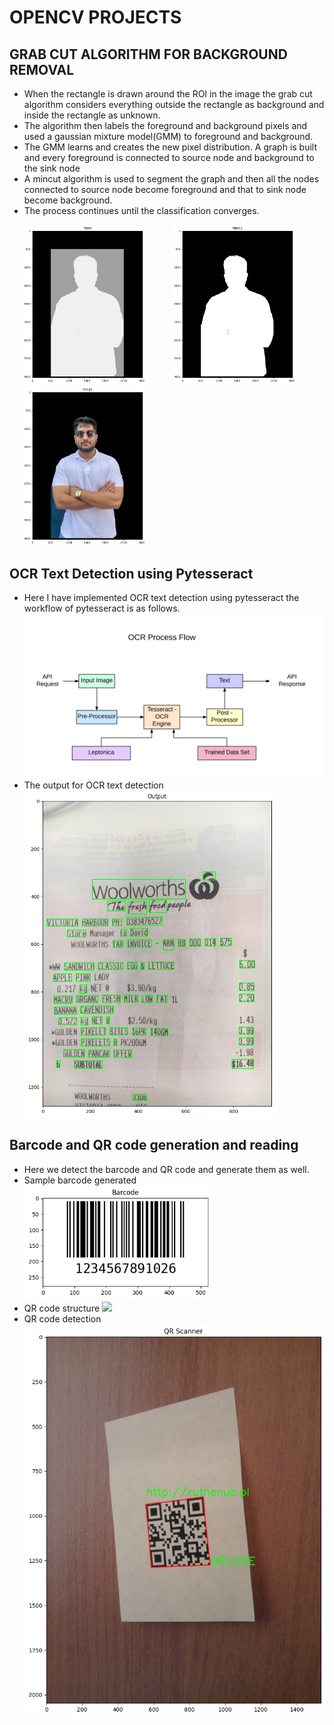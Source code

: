 # OPENCV PROJECTS


## GRAB CUT ALGORITHM FOR BACKGROUND REMOVAL

- When the rectangle is drawn around the ROI in the image the grab cut algorithm considers everything outside the rectangle as background and inside the rectangle as unknown.<br/>
- The algorithm then labels the foreground and background pixels and used a gaussian  mixture model(GMM) to foreground and background.<br/>
- The GMM learns and creates the new pixel distribution. A graph is built and every foreground is connected to source node and background to the sink node<br/>
- A mincut algorithm is used to segment the graph and then all the nodes connected to source node become foreground and that to sink node become background.<br/>
- The process continues until the classification converges.<br/> 
<p float = "left">
<img src = "https://github.com/Ykulkarni-ops/opencv_projects/blob/main/Background_removal_grabcut_algo/images/mask.jpg" width = 200 title ="Mask" hspace="20" /><img src = "https://github.com/Ykulkarni-ops/opencv_projects/blob/main/Background_removal_grabcut_algo/images/mask2.jpg" width = 200 title = "Mask2" hspace="20" /><img src = "https://github.com/Ykulkarni-ops/opencv_projects/blob/main/Background_removal_grabcut_algo/images/finalimage.jpg" width = 200 title= "final" hspace="20" />
</p>


## OCR Text Detection using Pytesseract

- Here I have implemented OCR text detection using pytesseract the workflow of pytesseract is as follows.<br/>
<img src = "https://github.com/Ykulkarni-ops/opencv_projects/blob/main/OCR_text_detection/images/workflow.png"><br/>
- The output for OCR text detection<br/>
<img src = "https://github.com/Ykulkarni-ops/opencv_projects/blob/main/OCR_text_detection/images/output.png" width = 400 title = "OCR image"><br/>


## Barcode and QR code generation and reading

- Here we detect the barcode and QR code and generate them as well.<br/>
- Sample barcode generated<br/>
<img src = "https://github.com/Ykulkarni-ops/opencv_projects/blob/main/barcode_QR_generation_reading/images/output1.png" width = 300><br/>
- QR code structure 
<img src = "https://upload.wikimedia.org/wikipedia/commons/thumb/1/1d/QR_Code_Structure_Example_3.svg/800px-QR_Code_Structure_Example_3.svg.png" width = 300><br/>
- QR code detection 
<img src = "https://github.com/Ykulkarni-ops/opencv_projects/blob/main/barcode_QR_generation_reading/images/output.png" witdh = 300><br/>

